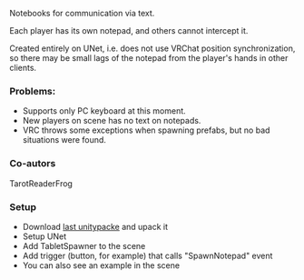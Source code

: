 Notebooks for communication via text.

Each player has its own notepad, and others cannot intercept it.

Created entirely on UNet, i.e. does not use VRChat position synchronization, so there may be small lags of the notepad from the player's hands in other clients.

### Problems:
- Supports only PC keyboard at this moment.
- New players on scene has no text on notepads.
- VRC throws some exceptions when spawning prefabs, but no bad situations were found.

### Co-autors
TarotReaderFrog

### Setup
- Download [last unitypacke](https://github.com/Xytabich/UNet/blob/master/Examples/Notepad/Notepad-1.0.0.unitypackage) and upack it
- Setup UNet
- Add TabletSpawner to the scene
- Add trigger (button, for example) that calls "SpawnNotepad" event
- You can also see an example in the scene
